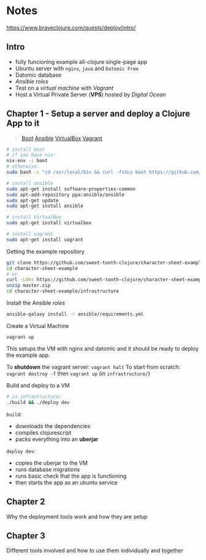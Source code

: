 # Notes

https://www.braveclojure.com/quests/deploy/intro/

## Intro

- fully funcioning example all-clojure single-page app
- Ubuntu server with `nginx`, `java` and `Datomic Free`
- Datomic database
- *Ansible roles*
- Test on a *virtual machine* with *Vagrant*
- Host a Virtual Private Server (**VPS**) hosted by *Digital Ocean*

## Chapter 1 - Setup a server and deploy a Clojure App to it

> [Boot](https://github.com/boot-clj/boot#install)
> [Ansible](https://docs.ansible.com/ansible/latest/installation_guide/intro_installation.html#installing-the-control-machine)
> [VirtualBox](https://www.virtualbox.org/wiki/Downloads)
> [Vagrant](https://www.vagrantup.com/)

```bash
# install boot
# if you have nix:
nix-env -i boot
# otherwise:
sudo bash -c "cd /usr/local/bin && curl -fsSLo boot https://github.com/boot-clj/boot-bin/releases/download/latest/boot.sh && chmod 755 boot"

# install ansible
sudo apt-get install software-properties-common
sudo apt-add-repository ppa:ansible/ansible
sudo apt-get update
sudo apt-get install ansible

# install VirtualBox
sudo apt-get install virtualbox

# install vagrant
sudo apt-get install vagrant
```

Getting the example repository

```bash
git clone https://github.com/sweet-tooth-clojure/character-sheet-example.git
cd character-sheet-example
# or
curl -LOks https://github.com/sweet-tooth-clojure/character-sheet-example/archive/master.zip
unzip master.zip
cd character-sheet-example/infrastructure
```

Install the Ansible *roles*

```bash
ansible-galaxy install -r ansible/requirements.yml
```

Create a Virtual Machine

```
vagrant up
```

This setups the VM with nginx and datomic and it should be ready to deploy the example app.

To **shutdown** the vagrant server: `vagrant halt`
To start from scratch: `vagrant destroy -f` then `vagrant up` (in `infrastructure/`)

Build and deploy to a VM

```bash
# in infrastructure/
./build && ./deploy dev
```

`build`:
- downloads the dependencies
- compiles clojurescript
- packs everything into an **uberjar**

`deploy dev`:
- copies the uberjar to the VM
- runs database migrations
- runs basic check that the app is functioning
- then starts the app as an ubuntu service

## Chapter 2

Why the deployment tools work and how they are setup

## Chapter 3

Different tools involved and how to use them individually and together

